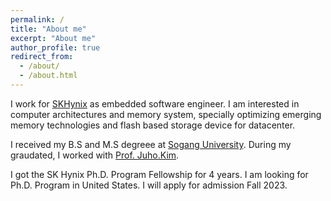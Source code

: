 ```yaml
---
permalink: /
title: "About me"
excerpt: "About me"
author_profile: true
redirect_from: 
  - /about/
  - /about.html
---
```


I work for [SKHynix](https://www.skhynix.com/) as embedded software engineer. I am interested in computer architectures and memory system, specially optimizing emerging memory technologies and flash based storage device for datacenter.

I received my B.S and M.S degreee at [Sogang University](https://sogang.ac.kr/index.do). During my graudated, I worked with [Prof. Juho.Kim](https://cslab.sogang.ac.kr/cslab/index.html).

I got the SK Hynix Ph.D. Program Fellowship for 4 years. I am looking for Ph.D. Program in United States. I will apply for admission Fall 2023.

